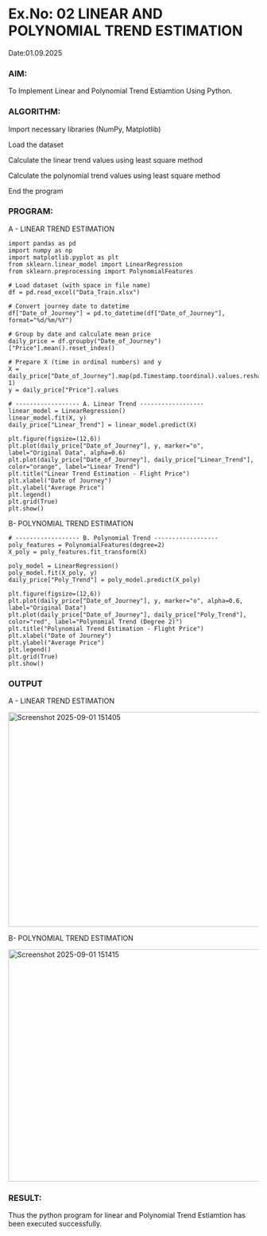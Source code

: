 # Ex.No: 02 LINEAR AND POLYNOMIAL TREND ESTIMATION
Date:01.09.2025
### AIM:
To Implement Linear and Polynomial Trend Estiamtion Using Python.

### ALGORITHM:
Import necessary libraries (NumPy, Matplotlib)

Load the dataset

Calculate the linear trend values using least square method

Calculate the polynomial trend values using least square method

End the program
### PROGRAM:
A - LINEAR TREND ESTIMATION
```
import pandas as pd
import numpy as np
import matplotlib.pyplot as plt
from sklearn.linear_model import LinearRegression
from sklearn.preprocessing import PolynomialFeatures

# Load dataset (with space in file name)
df = pd.read_excel("Data_Train.xlsx")

# Convert journey date to datetime
df["Date_of_Journey"] = pd.to_datetime(df["Date_of_Journey"], format="%d/%m/%Y")

# Group by date and calculate mean price
daily_price = df.groupby("Date_of_Journey")["Price"].mean().reset_index()

# Prepare X (time in ordinal numbers) and y
X = daily_price["Date_of_Journey"].map(pd.Timestamp.toordinal).values.reshape(-1, 1)
y = daily_price["Price"].values

# ------------------ A. Linear Trend ------------------
linear_model = LinearRegression()
linear_model.fit(X, y)
daily_price["Linear_Trend"] = linear_model.predict(X)

plt.figure(figsize=(12,6))
plt.plot(daily_price["Date_of_Journey"], y, marker="o", label="Original Data", alpha=0.6)
plt.plot(daily_price["Date_of_Journey"], daily_price["Linear_Trend"], color="orange", label="Linear Trend")
plt.title("Linear Trend Estimation - Flight Price")
plt.xlabel("Date of Journey")
plt.ylabel("Average Price")
plt.legend()
plt.grid(True)
plt.show()
```
B- POLYNOMIAL TREND ESTIMATION
```
# ------------------ B. Polynomial Trend ------------------
poly_features = PolynomialFeatures(degree=2)
X_poly = poly_features.fit_transform(X)

poly_model = LinearRegression()
poly_model.fit(X_poly, y)
daily_price["Poly_Trend"] = poly_model.predict(X_poly)

plt.figure(figsize=(12,6))
plt.plot(daily_price["Date_of_Journey"], y, marker="o", alpha=0.6, label="Original Data")
plt.plot(daily_price["Date_of_Journey"], daily_price["Poly_Trend"], color="red", label="Polynomial Trend (Degree 2)")
plt.title("Polynomial Trend Estimation - Flight Price")
plt.xlabel("Date of Journey")
plt.ylabel("Average Price")
plt.legend()
plt.grid(True)
plt.show()
```
### OUTPUT
A - LINEAR TREND ESTIMATION

<img width="886" height="431" alt="Screenshot 2025-09-01 151405" src="https://github.com/user-attachments/assets/0aa49f69-44b5-494d-8953-e05fbb8ca9dc" />



B- POLYNOMIAL TREND ESTIMATION

<img width="885" height="466" alt="Screenshot 2025-09-01 151415" src="https://github.com/user-attachments/assets/16f5be6f-8b41-4afe-b6f8-1c12d230a25e" />


### RESULT:
Thus the python program for linear and Polynomial Trend Estiamtion has been executed successfully.
